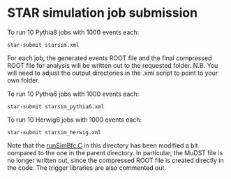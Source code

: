 # STAR simulation job submission

To run 10 Pythia8 jobs with 1000 events each:
```
star-submit starsim.xml
```
For each job, the generated events ROOT file and the final compressed ROOT file for analysis will be written out to the requested folder. N.B. You will need to adjust the output directories in the .xml script to point to your own folder.

To run 10 Pythia6 jobs with 1000 events each:
```
star-submit starsim_pythia6.xml
```

To run 10 Herwig6 jobs with 1000 events each:
```
star-submit starsim_herwig.xml
```

Note that the [runSimBfc.C](runSimBfc.C) in this directory has been modified a bit compared to the one in the parent directory. In particular, the MuDST file is no longer written out, since the compressed ROOT file is created directly in the code. The trigger libraries are also commented out.
